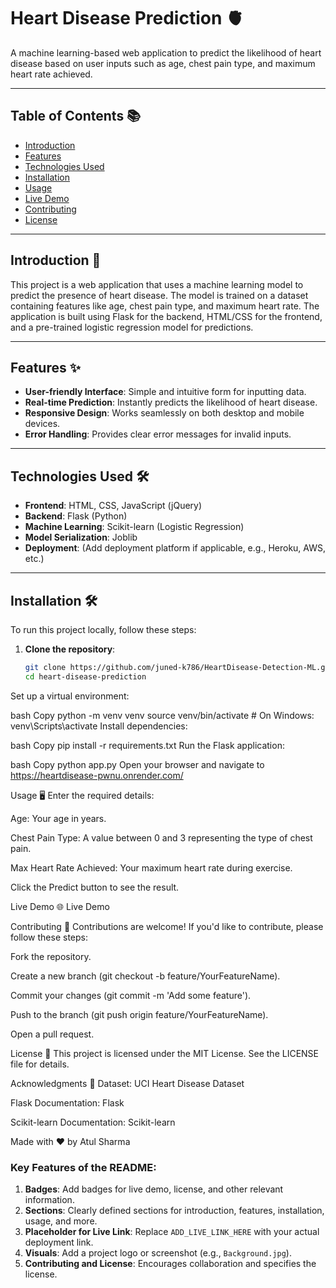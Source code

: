 # Heart Disease Prediction 🫀

A machine learning-based web application to predict the likelihood of heart disease based on user inputs such as age, chest pain type, and maximum heart rate achieved.

---

## Table of Contents 📚
- [Introduction](#introduction)
- [Features](#features)
- [Technologies Used](#technologies-used)
- [Installation](#installation)
- [Usage](#usage)
- [Live Demo](#live-demo)
- [Contributing](#contributing)
- [License](#license)

---

## Introduction 🚀
This project is a web application that uses a machine learning model to predict the presence of heart disease. The model is trained on a dataset containing features like age, chest pain type, and maximum heart rate. The application is built using Flask for the backend, HTML/CSS for the frontend, and a pre-trained logistic regression model for predictions.

---

## Features ✨
- **User-friendly Interface**: Simple and intuitive form for inputting data.
- **Real-time Prediction**: Instantly predicts the likelihood of heart disease.
- **Responsive Design**: Works seamlessly on both desktop and mobile devices.
- **Error Handling**: Provides clear error messages for invalid inputs.

---

## Technologies Used 🛠️
- **Frontend**: HTML, CSS, JavaScript (jQuery)
- **Backend**: Flask (Python)
- **Machine Learning**: Scikit-learn (Logistic Regression)
- **Model Serialization**: Joblib
- **Deployment**: (Add deployment platform if applicable, e.g., Heroku, AWS, etc.)

---

## Installation 🛠️
To run this project locally, follow these steps:

1. **Clone the repository**:
   ```bash
   git clone https://github.com/juned-k786/HeartDisease-Detection-ML.git
   cd heart-disease-prediction
Set up a virtual environment:

bash
Copy
python -m venv venv
source venv/bin/activate  # On Windows: venv\Scripts\activate
Install dependencies:

bash
Copy
pip install -r requirements.txt
Run the Flask application:

bash
Copy
python app.py
Open your browser and navigate to https://heartdisease-pwnu.onrender.com/

Usage 🖥️
Enter the required details:

Age: Your age in years.

Chest Pain Type: A value between 0 and 3 representing the type of chest pain.

Max Heart Rate Achieved: Your maximum heart rate during exercise.

Click the Predict button to see the result.

Live Demo 🌐
Live Demo

Contributing 🤝
Contributions are welcome! If you'd like to contribute, please follow these steps:

Fork the repository.

Create a new branch (git checkout -b feature/YourFeatureName).

Commit your changes (git commit -m 'Add some feature').

Push to the branch (git push origin feature/YourFeatureName).

Open a pull request.

License 📄
This project is licensed under the MIT License. See the LICENSE file for details.

Acknowledgments 🙏
Dataset: UCI Heart Disease Dataset

Flask Documentation: Flask

Scikit-learn Documentation: Scikit-learn

Made with ❤️ by Atul Sharma

### Key Features of the README:
1. **Badges**: Add badges for live demo, license, and other relevant information.
2. **Sections**: Clearly defined sections for introduction, features, installation, usage, and more.
3. **Placeholder for Live Link**: Replace `ADD_LIVE_LINK_HERE` with your actual deployment link.
4. **Visuals**: Add a project logo or screenshot (e.g., `Background.jpg`).
5. **Contributing and License**: Encourages collaboration and specifies the license.

